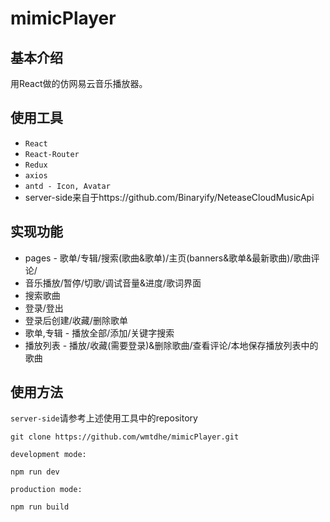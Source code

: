 # mimicPlayer
## 基本介绍
用React做的仿网易云音乐播放器。
## 使用工具
* <code>React</code>
* <code>React-Router</code>
* <code>Redux</code>
* <code>axios</code>
* <code>antd - Icon, Avatar</code>
* server-side来自于https://github.com/Binaryify/NeteaseCloudMusicApi
## 实现功能
* pages - 歌单/专辑/搜索(歌曲&歌单)/主页(banners&歌单&最新歌曲)/歌曲评论/
* 音乐播放/暂停/切歌/调试音量&进度/歌词界面
* 搜索歌曲
* 登录/登出
* 登录后创建/收藏/删除歌单
* 歌单,专辑 - 播放全部/添加/关键字搜索
* 播放列表 - 播放/收藏(需要登录)&删除歌曲/查看评论/本地保存播放列表中的歌曲
## 使用方法
<code>server-side</code>请参考上述使用工具中的repository
```
git clone https://github.com/wmtdhe/mimicPlayer.git

development mode: 

npm run dev

production mode:

npm run build
```
